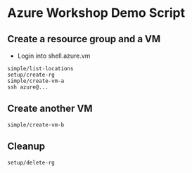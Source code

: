# Azure Workshop Demo Script

## Create a resource group and a VM

* Login into shell.azure.vm

```
simple/list-locations
setup/create-rg
simple/create-vm-a
ssh azure@...
```

## Create another VM

```
simple/create-vm-b
```

## Cleanup

```
setup/delete-rg
```